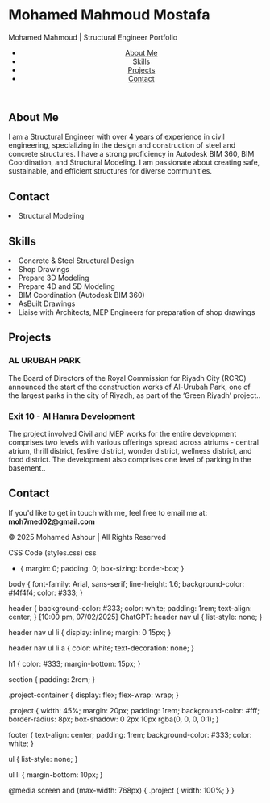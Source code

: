 # Mohamed Mahmoud Mostafa
<html lang="en">
<head>
  <meta charset="UTF-8">
  <meta name="viewport" content="width=device-width, initial-scale=1.0">
  Mohamed Mahmoud | Structural Engineer Portfolio
  <link rel="stylesheet" href="styles.css">
</head>
<body>

  <header>
    <nav>
      <ul>
        <li><a href="#about">About Me</a></li>
        <li><a href="#skills">Skills</a></li>
        <li><a href="#projects">Projects</a></li>
        <li><a href="#contact">Contact</a></li>
      </ul>
    </nav>
  </header>

  <section id="about">
    <h1>About Me</h1>
    <p>
      I am a Structural Engineer with over 4 years of experience in civil engineering, specializing in 
      the design and construction of steel and concrete structures. I have a strong proficiency in 
      Autodesk BIM 360, BIM Coordination, and Structural Modeling. I am passionate about creating safe, 
      sustainable, and efficient structures for diverse communities.
    </p>
  </section>
    <section id="about">
    <h1>Contact </h1>
    <p>
     <li>Structural Modeling</li>
    </p>
  </section>

  <section id="skills">
    <h1>Skills</h1>
      <li>Concrete & Steel Structural Design</li>
      <li>Shop Drawings</li>
      <li>Prepare 3D Modeling</li>
      <li>Prepare 4D and 5D Modeling</li>
      <li>BIM Coordination (Autodesk BIM 360)</li>
      <li>AsBuilt Drawings</li>
      <li>Liaise with Architects, MEP Engineers for preparation of shop drawings</li>
       </ul>
  </section>

  <section id="projects">
    <h1>Projects</h1>
    <div class="project-container">
      <div class="project">
        <h3>AL URUBAH PARK</h3>
        <p>
The Board of Directors of the Royal Commission for Riyadh City (RCRC) announced the ‎start of the construction works of Al-Urubah Park, one of the largest parks in the city of ‎Riyadh, as part of the ‘Green Riyadh’ project.‎.</p>
      </div>
      <div class="project">
        <h3>Exit 10 - Al Hamra Development</h3>
        <p>The project involved Civil and MEP works for the entire development comprises two levels with various offerings spread across atriums - central atrium, thrill district, festive district, wonder district, wellness district, and food district. The development also comprises one level of parking in the basement..</p>
      </div>
  </section>
  <section id="contact">
    <h1>Contact</h1>
    <p>If you'd like to get in touch with me, feel free to email me at: <strong>moh7med02@gmail.com</strong></p>
  </section>

  <footer>
    <p>&copy; 2025 Mohamed Ashour | All Rights Reserved</p>
  </footer>

  <script src="scripts.js"></script>
</body>
</html>


CSS Code (styles.css)
css
* {
  margin: 0;
  padding: 0;
  box-sizing: border-box;
}

body {
  font-family: Arial, sans-serif;
  line-height: 1.6;
  background-color: #f4f4f4;
  color: #333;
}

header {
  background-color: #333;
  color: white;
  padding: 1rem;
  text-align: center;
}
[10:00 pm, 07/02/2025] ChatGPT: header nav ul {
  list-style: none;
}

header nav ul li {
  display: inline;
  margin: 0 15px;
}

header nav ul li a {
  color: white;
  text-decoration: none;
}

h1 {
  color: #333;
  margin-bottom: 15px;
}

section {
  padding: 2rem;
}

.project-container {
  display: flex;
  flex-wrap: wrap;
}

.project {
  width: 45%;
  margin: 20px;
  padding: 1rem;
  background-color: #fff;
  border-radius: 8px;
  box-shadow: 0 2px 10px rgba(0, 0, 0, 0.1);
}

footer {
  text-align: center;
  padding: 1rem;
  background-color: #333;
  color: white;
}

ul {
  list-style: none;
}

ul li {
  margin-bottom: 10px;
}

@media screen and (max-width: 768px) {
  .project {
    width: 100%;
  }
}

